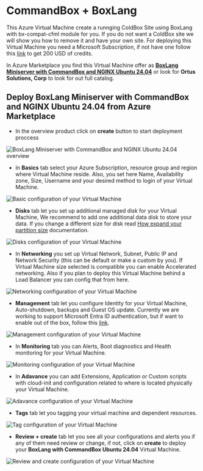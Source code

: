 # CommandBox + BoxLang

This Azure Virtual Machine create a runnging ColdBox Site using BoxLang with bx-compat-cfml module for you. If you do not want a ColdBox site we will show you how to remove it and have your own site. For deploying this Virtual Machine you need a Microsoft Subscription, if not have one follow this [link](https://azure.microsoft.com/en-us/pricing/purchase-options/azure-account) to get 200 USD of credits.

In Azure Marketplace you find this Virtual Machine offer as [**BoxLang Miniserver with CommandBox and NGINX Ubuntu 24.04**](https://azuremarketplace.microsoft.com/en-us/marketplace/apps/ortus.boxlangminiserver-commandbox-nginx-ubuntu-2404?tab=Overview) or look for **Ortus Solutions, Corp** to look for out full catalog.

## Deploy BoxLang Miniserver with CommandBox and NGINX Ubuntu 24.04 from Azure Marketplace

* In the overview product click on **create** button to start deployment proccess

![BoxLang Miniserver with CommandBox and NGINX Ubuntu 24.04 overview](../../../.gitbook/assets/azure/boxlangMiniserver/marketplaceOverview.png)

* In **Basics** tab select your Azure Subscription, resource group and region where Virtual Machine reside. Also, you set here Name, Availability zone, Size, Username and your desired method to login of your Virtual Machine.

![Basic configuration of your Virtual Machine](../../../.gitbook/assets/azure/boxlangMiniserver/basicsTab.png)

* **Disks** tab let you set up additional managed disk for your Virtual Machine, We recommend to add one additional data disk to store your data. If you change a different size for disk read [How expand your partition size](https://learn.microsoft.com/en-us/azure/virtual-machines/windows/expand-disks) documentation.

![Disks configuration of your Virtual Machine](../../../.gitbook/assets/azure/boxlangMiniserver/disksTab.png)

* In **Networking** you set up Virtual Network, Subnet, Public IP and Network Security (this can be default or make a custom by you). If Virtual Machine size selected is compatible you can enable Accelerated networking. Also if you plan to deploy this Virtual Machine behind a Load Balancer you can config that from here.

![Networking configuration of your Virtual Machine](../../../.gitbook/assets/azure/boxlangMiniserver/networkingTab.png)

* **Management** tab let you configure Identity for your Virtual Machine, Auto-shutdown, backups and Guest OS update. Currently we are working to support Microsoft Entra ID authentication, but if want to enable out of the box, follow this [link](https://learn.microsoft.com/en-us/entra/identity/devices/howto-vm-sign-in-azure-ad-linux).

![Management configuration of your Virtual Machine](../../../.gitbook/assets/azure/boxlangMiniserver/managementTab.png)

* In **Monitoring** tab you can Alerts, Boot diagnostics and Health monitoring for your Virtual Machine.

![Monitoring configuration of your Virtual Machine](../../../.gitbook/assets/azure/boxlangMiniserver/monitoringTab.png)

* In **Adavance** you can add Extensions, Application or Custom scripts with cloud-init and configuration related to where is located physically your Virtual Machine.

![Adavance configuration of your Virtual Machine](../../../.gitbook/assets/azure/boxlangMiniserver/advancedTab.png)

* **Tags** tab let you tagging your virtual machine and dependent resources.

![Tag configuration of your Virtual Machine](../../../.gitbook/assets/azure/boxlangMiniserver/tagsTab.png)

* **Review + create** tab let you see all your configurations and alerts you if any of them need review or change, if not, click on **create** to deploy your **BoxLang with CommandBox Ubuntu 24.04** Virtual Machine.

![Review and create configuration of your Virtual Machine](../../../.gitbook/assets/azure/boxlangMiniserver/reviewTab.png)
